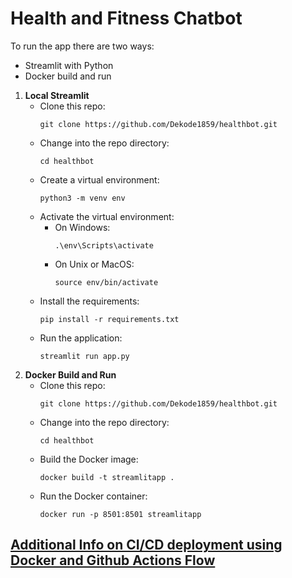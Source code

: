 # Health and Fitness Chatbot

To run the app there are two ways:
- Streamlit with Python
- Docker build and run

1. **Local Streamlit**
   - Clone this repo:
     ```
     git clone https://github.com/Dekode1859/healthbot.git
     ```
   - Change into the repo directory:
     ```
     cd healthbot
     ```
   - Create a virtual environment:
     ```
     python3 -m venv env
     ```
   - Activate the virtual environment:
     - On Windows:
       ```
       .\env\Scripts\activate
       ```
     - On Unix or MacOS:
       ```
       source env/bin/activate
       ```
   - Install the requirements:
     ```
     pip install -r requirements.txt
     ```
   - Run the application:
     ```
     streamlit run app.py
     ```
2. **Docker Build and Run**
   - Clone this repo:
     ```
     git clone https://github.com/Dekode1859/healthbot.git
     ```
   - Change into the repo directory:
     ```
     cd healthbot
     ```
   - Build the Docker image:
     ```
     docker build -t streamlitapp .
     ```
   - Run the Docker container:
     ```
     docker run -p 8501:8501 streamlitapp
     ```

## [Additional Info on CI/CD deployment using Docker and Github Actions Flow](https://johnardavies.github.io/technical/front_end/)